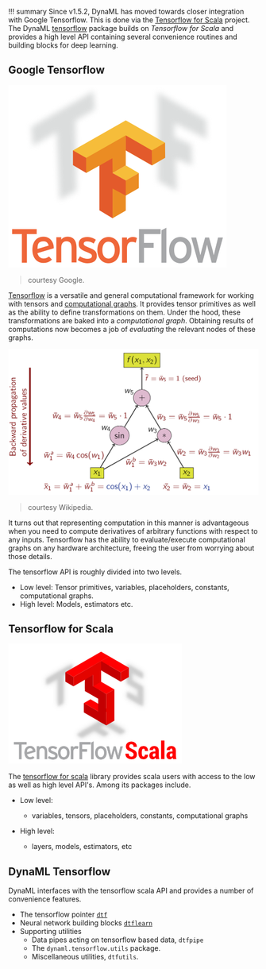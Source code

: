!!! summary
    Since v1.5.2, DynaML has moved towards closer integration with Google Tensorflow. This is done via the
    [Tensorflow for Scala](http://platanios.org/tensorflow_scala) project. The DynaML 
    [tensorflow](https://transcendent-ai-labs.github.io/api_docs/DynaML/recent/dynaml-core/#io.github.mandar2812.dynaml.tensorflow.package) 
    package builds on *Tensorflow for Scala* and provides a high level API containing several convenience routines and 
    building blocks for deep learning.
    

## Google Tensorflow

![tensorflow logo](../../images/TensorFlowLogo.svg.png)
> courtesy Google.

[Tensorflow](http://tensorflow.org) is a versatile and general computational framework 
for working with tensors and [computational graphs](https://en.wikipedia.org/wiki/Automatic_differentiation). 
It provides tensor primitives as well as the ability to define transformations on them. Under the hood, 
these transformations are baked into a *computational graph*. Obtaining results of computations now 
becomes a job of *evaluating* the relevant nodes of these graphs.

![computational graph](../../images/ReverseaccumulationAD.png)
> courtesy Wikipedia.

It turns out that representing computation in this manner is advantageous when you need to compute derivatives of
arbitrary functions with respect to any inputs. Tensorflow has the ability to evaluate/execute computational graphs 
on any hardware architecture, freeing the user from worrying about those details.

The tensorflow API is roughly divided into two levels.

 * Low level: Tensor primitives, variables, placeholders, constants, computational graphs.
 * High level: Models, estimators etc.

## Tensorflow for Scala

![tf scala logo](../../images/tf_scala.png)

The [tensorflow for scala](http://platanios.org/tensorflow_scala) library provides scala users with access to the low 
as well as high level API's. Among its packages include.

 * Low level:
    - variables, tensors, placeholders, constants, computational graphs
    
 * High level:
    - layers, models, estimators, etc
    
    
## DynaML Tensorflow 

DynaML interfaces with the tensorflow scala API and provides a number of convenience features.

 * The tensorflow pointer [`dtf`](/core/core_dtf)
 * Neural network building blocks [`dtflearn`](/core/core_dtflearn)
 * Supporting utilities
    - Data pipes acting on tensorflow based data, `dtfpipe`
    - The `dynaml.tensorflow.utils` package.
    - Miscellaneous utilities, `dtfutils`.


